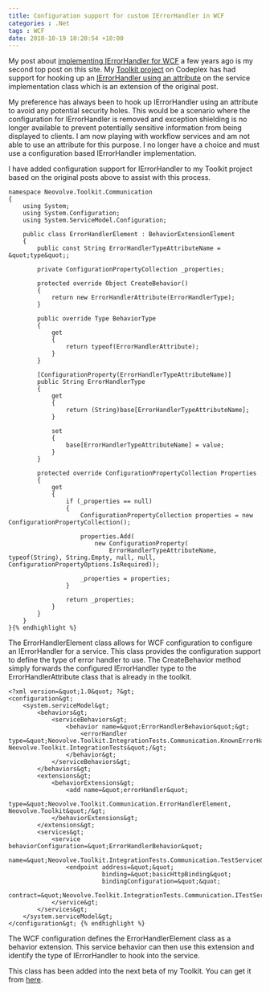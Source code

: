 ```yaml
---
title: Configuration support for custom IErrorHandler in WCF
categories : .Net
tags : WCF
date: 2010-10-19 10:20:54 +10:00
---
```


My post about [implementing IErrorHandler for WCF][0] a few years ago is my second top post on this site. My [Toolkit project][1] on Codeplex has had support for hooking up an [IErrorHandler using an attribute][2] on the service implementation class which is an extension of the original post.

My preference has always been to hook up IErrorHandler using an attribute to avoid any potential security holes. This would be a scenario where the configuration for IErrorHandler is removed and exception shielding is no longer available to prevent potentially sensitive information from being displayed to clients. I am now playing with workflow services and am not able to use an attribute for this purpose. I no longer have a choice and must use a configuration based IErrorHandler implementation.

I have added configuration support for IErrorHandler to my Toolkit project based on the original posts above to assist with this process.

    namespace Neovolve.Toolkit.Communication
    {
        using System;
        using System.Configuration;
        using System.ServiceModel.Configuration;
    
        public class ErrorHandlerElement : BehaviorExtensionElement
        {
            public const String ErrorHandlerTypeAttributeName = &quot;type&quot;;
    
            private ConfigurationPropertyCollection _properties;
    
            protected override Object CreateBehavior()
            {
                return new ErrorHandlerAttribute(ErrorHandlerType);
            }
    
            public override Type BehaviorType
            {
                get
                {
                    return typeof(ErrorHandlerAttribute);
                }
            }
    
            [ConfigurationProperty(ErrorHandlerTypeAttributeName)]
            public String ErrorHandlerType
            {
                get
                {
                    return (String)base[ErrorHandlerTypeAttributeName];
                }
    
                set
                {
                    base[ErrorHandlerTypeAttributeName] = value;
                }
            }
    
            protected override ConfigurationPropertyCollection Properties
            {
                get
                {
                    if (_properties == null)
                    {
                        ConfigurationPropertyCollection properties = new ConfigurationPropertyCollection();
    
                        properties.Add(
                            new ConfigurationProperty(
                                ErrorHandlerTypeAttributeName, typeof(String), String.Empty, null, null, ConfigurationPropertyOptions.IsRequired));
    
                        _properties = properties;
                    }
    
                    return _properties;
                }
            }
        }
    }{% endhighlight %}

The ErrorHandlerElement class allows for WCF configuration to configure an IErrorHandler for a service. This class provides the configuration support to define the type of error handler to use. The CreateBehavior method simply forwards the configured IErrorHandler type to the ErrorHandlerAttribute class that is already in the toolkit.

    <?xml version=&quot;1.0&quot; ?&gt;
    <configuration&gt;
        <system.serviceModel&gt;
            <behaviors&gt;
                <serviceBehaviors&gt;
                    <behavior name=&quot;ErrorHandlerBehavior&quot;&gt;
                        <errorHandler type=&quot;Neovolve.Toolkit.IntegrationTests.Communication.KnownErrorHandler, Neovolve.Toolkit.IntegrationTests&quot;/&gt;
                    </behavior&gt;
                </serviceBehaviors&gt;
            </behaviors&gt;
            <extensions&gt;
                <behaviorExtensions&gt;
                    <add name=&quot;errorHandler&quot;
                         type=&quot;Neovolve.Toolkit.Communication.ErrorHandlerElement, Neovolve.Toolkit&quot;/&gt;
                </behaviorExtensions&gt;
            </extensions&gt;
            <services&gt;
                <service behaviorConfiguration=&quot;ErrorHandlerBehavior&quot;
                         name=&quot;Neovolve.Toolkit.IntegrationTests.Communication.TestService&quot;&gt;
                    <endpoint address=&quot;&quot;
                              binding=&quot;basicHttpBinding&quot;
                              bindingConfiguration=&quot;&quot;
                              contract=&quot;Neovolve.Toolkit.IntegrationTests.Communication.ITestService&quot;/&gt;
                </service&gt;
            </services&gt;
        </system.serviceModel&gt;
    </configuration&gt; {% endhighlight %}

The WCF configuration defines the ErrorHandlerElement class as a behavior extension. This service behavior can then use this extension and identify the type of IErrorHandler to hook into the service.

This class has been added into the next beta of my Toolkit. You can get it from [here][3].

[0]: /post/2008/04/07/implementing-ierrorhandler.aspx
[1]: http://neovolve.codeplex.com
[2]: /post/2008/11/07/Strict-IErrorHandler-usage.aspx
[3]: http://neovolve.codeplex.com/releases/view/53499

